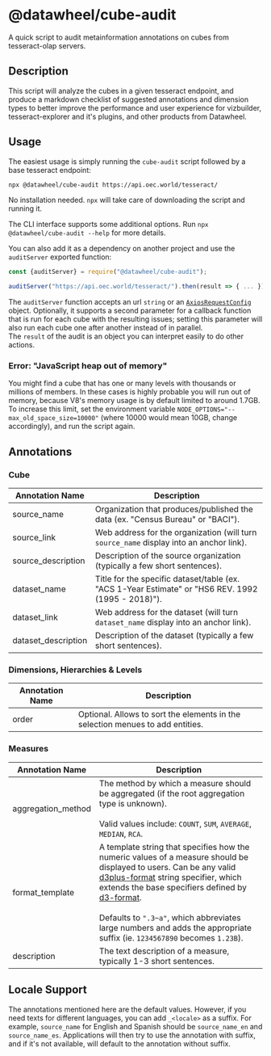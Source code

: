 # @datawheel/cube-audit

A quick script to audit metainformation annotations on cubes from tesseract-olap servers.

## Description

This script will analyze the cubes in a given tesseract endpoint, and produce a markdown checklist of suggested annotations and dimension types to better improve the performance and user experience for vizbuilder, tesseract-explorer and it's plugins, and other products from Datawheel.

## Usage

The easiest usage is simply running the `cube-audit` script followed by a base tesseract endpoint:

```sh
npx @datawheel/cube-audit https://api.oec.world/tesseract/
```

No installation needed. `npx` will take care of downloading the script and running it.

The CLI interface supports some additional options. Run `npx @datawheel/cube-audit --help` for more details.

You can also add it as a dependency on another project and use the `auditServer` exported function:

```js
const {auditServer} = require("@datawheel/cube-audit");

auditServer("https://api.oec.world/tesseract/").then(result => { ... });
```

The `auditServer` function accepts an url `string` or an [`AxiosRequestConfig`](https://github.com/axios/axios#request-config) object. Optionally, it supports a second parameter for a callback function that is run for each cube with the resulting issues; setting this parameter will also run each cube one after another instead of in parallel.  
The `result` of the audit is an object you can interpret easily to do other actions.

### Error: "JavaScript heap out of memory"

You might find a cube that has one or many levels with thousands or millions of members. In these cases is highly probable you will run out of memory, because V8's memory usage is by default limited to around 1.7GB. To increase this limit, set the environment variable `NODE_OPTIONS="--max_old_space_size=10000"` (where 10000 would mean 10GB, change accordingly), and run the script again.

## Annotations

### Cube

| Annotation Name | Description |
| --- | --- |
| source_name | Organization that produces/published the data (ex. "Census Bureau" or "BACI"). |
| source_link | Web address for the organization (will turn `source_name` display into an anchor link). |
| source_description | Description of the source organization (typically a few short sentences). |
| dataset_name | Title for the specific dataset/table (ex. "ACS 1-Year Estimate" or "HS6 REV. 1992 (1995 - 2018)"). |
| dataset_link | Web address for the dataset (will turn `dataset_name` display into an anchor link). |
| dataset_description | Description of the dataset (typically a few short sentences). |

### Dimensions, Hierarchies & Levels

| Annotation Name | Description |
| --- | --- |
| order | Optional. Allows to sort the elements in the selection menues to add entities. |

### Measures

| Annotation Name | Description |
| --- | --- |
| aggregation_method | The method by which a measure should be aggregated (if the root aggregation type is unknown).<br /><br />Valid values include: `COUNT`, `SUM`, `AVERAGE`, `MEDIAN`, `RCA`. |
| format_template | A template string that specifies how the numeric values of a measure should be displayed to users. Can be any valid [d3plus-format](https://github.com/d3plus/d3plus-format/#d3plusformatspecifier-) string specifier, which extends the base specifiers defined by [d3-format](https://github.com/d3/d3-format/#locale_format).<br /><br />Defaults to `".3~a"`, which abbreviates large numbers and adds the appropriate suffix (ie. `1234567890` becomes `1.23B`). |
| description | The text description of a measure, typically 1-3 short sentences. |

## Locale Support

The annotations mentioned here are the default values. However, if you need texts for different languages, you can add `_<locale>` as a suffix. For example, `source_name` for English and Spanish should be `source_name_en` and `source_name_es`.
Applications will then try to use the annotation with suffix, and if it's not available, will default to the annotation without suffix.
